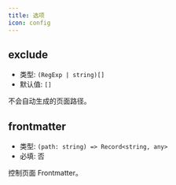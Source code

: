 ```yaml
---
title: 选项
icon: config
---
```


## exclude

- 类型: `(RegExp | string)[]`
- 默认值: `[]`

不会自动生成的页面路径。

## frontmatter

- 类型: `(path: string) => Record<string, any>`
- 必填: 否

控制页面 Frontmatter。
